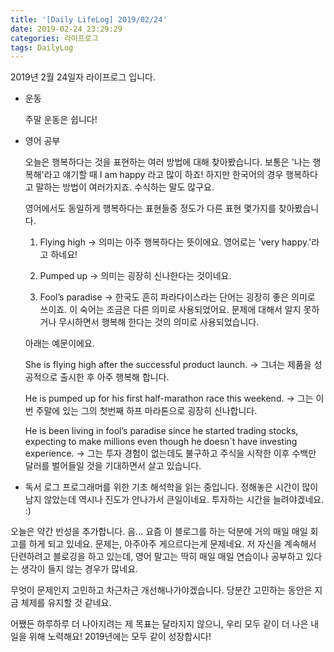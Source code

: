 ```yaml
---
title: '[Daily LifeLog] 2019/02/24'
date: 2019-02-24 23:29:29
categories: 라이프로그
tags: DailyLog
---
```


2019년 2월 24일자 라이프로그 입니다.

- 운동

  주말 운동은 쉽니다!

- 영어 공부

	오늘은 행복하다는 것을 표현하는 여러 방법에 대해 찾아봤습니다.
	보통은 '나는 행복해'라고 얘기할 때 I am happy 라고 많이 하죠!
	하지만 한국어의 경우 행복하다고 말하는 방법이 여러가지죠. 수식하는 말도 많구요.

	영어에서도 동일하게 행복하다는 표현들중 정도가 다른 표현 몇가지를 찾아봤습니다.

	1. Flying high
	-> 의미는 아주 행복하다는 뜻이에요. 영어로는 'very happy.'라고 하네요!

	2. Pumped up
	-> 의미는 굉장히 신나한다는 것이네요.

	3. Fool’s paradise
	-> 한국도 흔히 파라다이스라는 단어는 굉장히 좋은 의미로 쓰이죠.
	이 숙어는 조금은 다른 의미로 사용되었어요.
	문제에 대해서 알지 못하거나 무시하면서 행복해 한다는 것의 의미로 사용되었습니다.

	아래는 예문이에요.

	She is flying high after the successful product launch.
	-> 그녀는 제품을 성공적으로 출시한 후 아주 행복해 합니다.

	He is pumped up for his first half-marathon race this weekend.
	-> 그는 이번 주말에 있는 그의 첫번째 하프 마라톤으로 굉장히 신나합니다.

	He is been living in fool’s paradise since he started trading stocks, expecting to make millions even though he doesn`t have investing experience.
	-> 그는 투자 경험이 없는데도 불구하고 주식을 시작한 이후 수백만 달러를 벌어들일 것을 기대하면서 살고 있습니다.

- 독서 로그
	프로그래머를 위한 기초 해석학을 읽는 중입니다.
	정해놓은 시간이 많이 남지 않았는데 역시나 진도가 안나가서 큰일이네요.
	투자하는 시간을 늘려야겠네요. :)

오늘은 약간 반성을 추가합니다.
음... 요즘 이 블로그를 하는 덕분에 거의 매일 매일 회고를 하게 되고 있네요.
문제는, 아주아주 게으르다는게 문제네요. 저 자신을 계속해서 단련하려고 블로깅을 하고 있는데, 영어 말고는 딱히 매일 매일  연습이나 공부하고 있다는 생각이 들지 않는 경우가 많네요.

무엇이 문제인지 고민하고 차근차근 개선해나가야겠습니다.
당분간 고민하는 동안은 지금 체제를 유지할 것 같네요.

어쨌든 하루하루 더 나아지려는 제 목표는 달라지지 않으니, 
우리 모두 같이 더 나은 내일을 위해 노력해요!
2019년에는 모두 같이 성장합시다!

